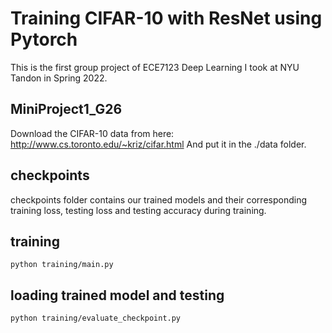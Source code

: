 # Training CIFAR-10 with ResNet using Pytorch

This is the first group project of ECE7123 Deep Learning I took at NYU Tandon in Spring 2022.

## MiniProject1_G26
Download the CIFAR-10 data from here: http://www.cs.toronto.edu/~kriz/cifar.html
And put it in the ./data folder. 


## checkpoints
checkpoints folder contains our trained models and their corresponding training loss, testing loss and testing accuracy during training.


## training
```
python training/main.py
```

## loading trained model and testing
```
python training/evaluate_checkpoint.py
```
